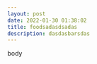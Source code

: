 ```yaml
---
layout: post
date: 2022-01-30 01:38:02
title: foodsadasdsadas
description: dasdasbarsdas
---
```

body